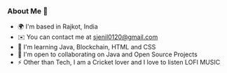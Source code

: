 
 ### About Me 🚀



* 🌍  I'm based in Rajkot, India
* ✉️  You can contact me at [sjenil0120@gmail.com](mailto:sjenil0120@gmail.com)
* 🧠  I'm learning Java, Blockchain, HTML and CSS
* 🤝  I'm open to collaborating on Java and Open Source Projects
* ⚡  Other than Tech, I am a Cricket lover and I love to listen LOFI MUSIC
